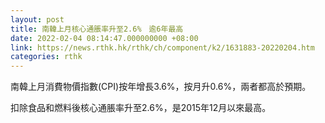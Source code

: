 ```yaml
---
layout: post
title: 南韓上月核心通脹率升至2.6%　逾6年最高
date: 2022-02-04 08:14:47.000000000 +08:00
link: https://news.rthk.hk/rthk/ch/component/k2/1631883-20220204.htm
categories: rthk
---
```


南韓上月消費物價指數(CPI)按年增長3.6%，按月升0.6%，兩者都高於預期。

扣除食品和燃料後核心通脹率升至2.6%，是2015年12月以來最高。
